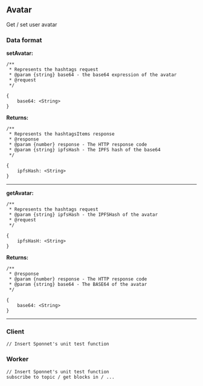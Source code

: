 ## <a name="Avatar"></a>Avatar

Get / set user avatar 

### Data format

**setAvatar:**

```
/**
 * Represents the hashtags request
 * @param {string} base64 - the base64 expression of the avatar
 * @request
 */

{
	base64: <String>
}

```

**Returns:**

```
/**
 * Represents the hashtagsItems response
 * @response
 * @param {number} response - The HTTP response code
 * @param {string} ipfsHash - The IPFS hash of the base64
 */
 
{ 
	ipfsHash: <String>
}
```

---

**getAvatar:**

```
/**
 * Represents the hashtags request
 * @param {string} ipfsHash - the IPFSHash of the avatar
 * @request
 */

{
	ipfsHasH: <String>
}

```

**Returns:**

```
/**
 * @response
 * @param {number} response - The HTTP response code
 * @param {string} base64 - The BASE64 of the avatar
 */
 
{ 
	base64: <String>
}
```

---

### Client
```
// Insert Sponnet's unit test function
```

### Worker
```
// Insert Sponnet's unit test function
subscribe to topic / get blocks in / ...

```



